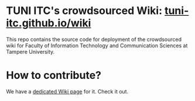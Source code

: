 # TUNI ITC's crowdsourced Wiki: [tuni-itc.github.io/wiki](https://tuni-itc.github.io/wiki)

This repo contains the source code for deployment of the crowdsourced wiki for Faculty of Information Technology and Communication Sciences at Tampere University.

# How to contribute?
We have a [dedicated Wiki page](https://tuni-itc.github.io/wiki/Meta/how-to-contribute/) for it. Check it out.
